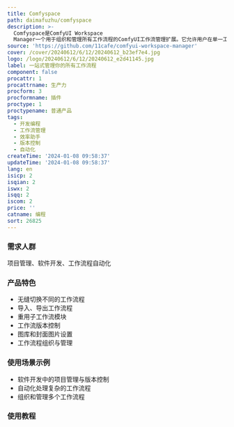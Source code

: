 ```yaml
---
title: Comfyspace
path: daimafuzhu/comfyspace
description: >-
  Comfyspace是ComfyUI Workspace
  Manager一个用于组织和管理所有工作流程的ComfyUI工作流管理扩展。它允许用户在单一工作空间内无缝切换不同的工作流程，同时支持导入、导出工作流程和重用子工作流模块。特点包括版本控制、图库和封面图片设置、以及便捷的工作流程组织功能。
source: 'https://github.com/11cafe/comfyui-workspace-manager'
cover: /cover/20240612/6/12/20240612_b23ef7e4.jpg
logo: /logo/20240612/6/12/20240612_e2d41145.jpg
label: 一站式管理你的所有工作流程
component: false
procattr: 1
procattrname: 生产力
procform: 3
procformname: 插件
proctype: 1
proctypename: 普通产品
tags:
  - 开发编程
  - 工作流管理
  - 效率助手
  - 版本控制
  - 自动化
createTime: '2024-01-08 09:58:37'
updateTime: '2024-01-08 09:58:37'
lang: en
isicp: 2
isqian: 2
iswx: 2
isqq: 2
iscom: 2
price: ''
catname: 编程
sort: 26825
---
```




### 需求人群
项目管理、软件开发、工作流程自动化

### 产品特色
- 无缝切换不同的工作流程
- 导入、导出工作流程
- 重用子工作流模块
- 工作流版本控制
- 图库和封面图片设置
- 工作流程组织与管理

### 使用场景示例
- 软件开发中的项目管理与版本控制
- 自动化处理复杂的工作流程
- 组织和管理多个工作流程

### 使用教程


  
